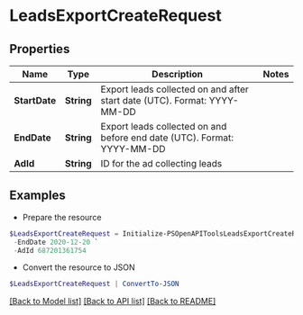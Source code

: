 # LeadsExportCreateRequest
## Properties

Name | Type | Description | Notes
------------ | ------------- | ------------- | -------------
**StartDate** | **String** | Export leads collected on and after start date (UTC). Format: YYYY-MM-DD | 
**EndDate** | **String** | Export leads collected on and before end date (UTC). Format: YYYY-MM-DD | 
**AdId** | **String** | ID for the ad collecting leads | 

## Examples

- Prepare the resource
```powershell
$LeadsExportCreateRequest = Initialize-PSOpenAPIToolsLeadsExportCreateRequest  -StartDate 2020-12-20 `
 -EndDate 2020-12-20 `
 -AdId 687201361754
```

- Convert the resource to JSON
```powershell
$LeadsExportCreateRequest | ConvertTo-JSON
```

[[Back to Model list]](../README.md#documentation-for-models) [[Back to API list]](../README.md#documentation-for-api-endpoints) [[Back to README]](../README.md)


